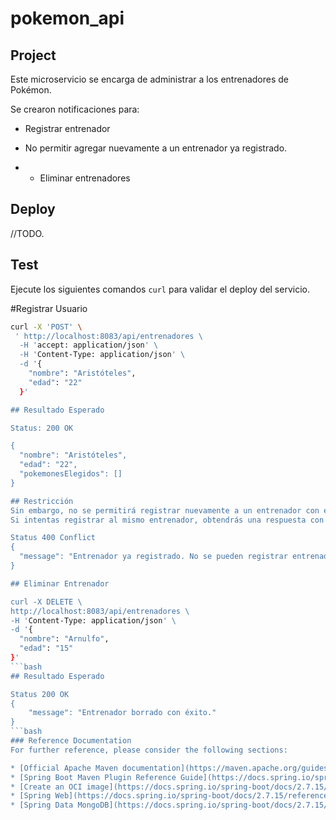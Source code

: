 # pokemon_api

## Project

Este microservicio se encarga de administrar a los entrenadores de Pokémon. 

Se crearon notificaciones para: 

 - Registrar entrenador
    
 - No permitir agregar nuevamente a un entrenador ya registrado.

 - - Eliminar entrenadores

## Deploy

//TODO.

## Test

Ejecute los siguientes comandos `curl` para validar el deploy del servicio.

 #Registrar Usuario
```bash
curl -X 'POST' \
 ' http://localhost:8083/api/entrenadores \
  -H 'accept: application/json' \
  -H 'Content-Type: application/json' \
  -d '{
    "nombre": "Aristóteles",
    "edad": "22"
  }'

## Resultado Esperado

Status: 200 OK

{
  "nombre": "Aristóteles",
  "edad": "22",
  "pokemonesElegidos": []
}

## Restricción
Sin embargo, no se permitirá registrar nuevamente a un entrenador con el mismo nombre y edad.
Si intentas registrar al mismo entrenador, obtendrás una respuesta con un código de estado 409 Conflict

Status 400 Conflict
{
  "message": "Entrenador ya registrado. No se pueden registrar entrenadores duplicados."
}

## Eliminar Entrenador

curl -X DELETE \
http://localhost:8083/api/entrenadores \
-H 'Content-Type: application/json' \
-d '{
  "nombre": "Arnulfo",
  "edad": "15"
}'
```bash
## Resultado Esperado

Status 200 OK
{
    "message": "Entrenador borrado con éxito."
}
```bash
### Reference Documentation
For further reference, please consider the following sections:

* [Official Apache Maven documentation](https://maven.apache.org/guides/index.html)
* [Spring Boot Maven Plugin Reference Guide](https://docs.spring.io/spring-boot/docs/2.7.15/maven-plugin/reference/html/)
* [Create an OCI image](https://docs.spring.io/spring-boot/docs/2.7.15/maven-plugin/reference/html/#build-image)
* [Spring Web](https://docs.spring.io/spring-boot/docs/2.7.15/reference/htmlsingle/index.html#web)
* [Spring Data MongoDB](https://docs.spring.io/spring-boot/docs/2.7.15/reference/htmlsingle/index.html#data.nosql.mongodb)
